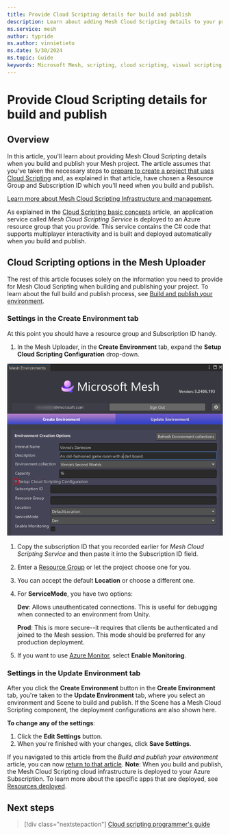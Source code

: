 ```yaml
---
title: Provide Cloud Scripting details for build and publish
description: Learn about adding Mesh Cloud Scripting details to your project when you build and publish.
ms.service: mesh
author: typride
ms.author: vinnietieto
ms.date: 5/30/2024
ms.topic: Guide
keywords: Microsoft Mesh, scripting, cloud scripting, visual scripting, coding, Mesh Uploader, Uploader, 
---
```


# Provide Cloud Scripting details for build and publish

## Overview

In this article, you'll learn about providing Mesh Cloud Scripting details when you build and publish your Mesh project. The article assumes that you've taken the necessary steps to [prepare to create a project that uses Cloud Scripting](./cloud-scripting-prepare-for-your-project.md) and, as explained in that article, have chosen a Resource Group and Subscription ID which you'll need when you build and publish.

[Learn more about Mesh Cloud Scripting Infrastructure and management](cloud-scripting-setup-infrastructure.md).

As explained in the [Cloud Scripting basic concepts](./cloud-scripting-basic-concepts.md) article, an application service called *Mesh Cloud Scripting Service* is deployed to an Azure resource group that you provide. This service contains the C# code that supports multiplayer interactivity and is built and deployed automatically when you build and publish.

## Cloud Scripting options in the Mesh Uploader

The rest of this article focuses solely on the information you need to provide for Mesh Cloud Scripting when building and publishing your project. To learn about the full build and publish process, see [Build and publish your environment](../../make-your-environment-available/build-and-publish-your-environment.md).

### Settings in the Create Environment tab

At this point you should have a resource group and Subscription ID handy.

1. In the Mesh Uploader, in the **Create Environment** tab, expand the **Setup Cloud Scripting Configuration** drop-down.

![_______](../../../media/mesh-scripting/provide-details/001-uploader-setup-scripting-dropdown.png)

1. Copy the subscription ID that you recorded earlier for *Mesh Cloud Scripting Service* and then paste it into the Subscription ID field.  
1. Enter a [Resource Group](./cloud-scripting-prepare-for-your-project.md#resource-group) or let the project choose one for you.  
1. You can accept the default **Location** or choose a different one.

1. For **ServiceMode**, you have two options:

    **Dev**: Allows unauthenticated connections. This is useful for debugging when connected to an environment from Unity.

    **Prod**: This is more secure--it requires that clients be authenticated and joined to the Mesh session. This mode should be preferred for any production deployment.

1. If you want to use [Azure Monitor](./cloud-scripting-troubleshooting.md#b-azure-monitor), select **Enable Monitoring**.

### Settings in the Update Environment tab

After you click the **Create Environment** button in the **Create Environment** tab, you're taken to the **Update Environment** tab, where you select an environment and Scene to build and publish. If the Scene has a Mesh Cloud Scripting component, the deployment configurations are also shown here. 

**To change any of the settings**:  
1. Click the **Edit Settings** button.
2. When you're finished with your changes, click **Save Settings**.

If you navigated to this article from the *Build and publish your environment* article, you can now [return to that article](../../make-your-environment-available/build-and-publish-your-environment.md#create-your-environment). **Note**: When you build and publish, the Mesh Cloud Scripting cloud infrastructure is deployed to your Azure Subscription. To learn more about the specific apps that are deployed, see [Resources deployed](./cloud-scripting-setup-infrastructure.md#resources-deployed).

## Next steps

   > [!div class="nextstepaction"]
   > [Cloud scripting programmer's guide](./cloud-scripting-programmers-guide.md)
